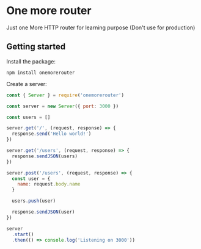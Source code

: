 # One more router

Just one More HTTP router for learning purpose (Don't use for production)

## Getting started

Install the package:

```
npm install onemorerouter
```

Create a server:

```js
const { Server } = require('onemorerouter')

const server = new Server({ port: 3000 })

const users = []

server.get('/', (request, response) => {
  response.send('Hello world!')
})

server.get('/users', (request, response) => {
  response.sendJSON(users)
})

server.post('/users', (request, response) => {
  const user = {
    name: request.body.name
  }

  users.push(user)

  response.sendJSON(user)
})

server
  .start()
  .then(() => console.log('Listening on 3000'))
```
